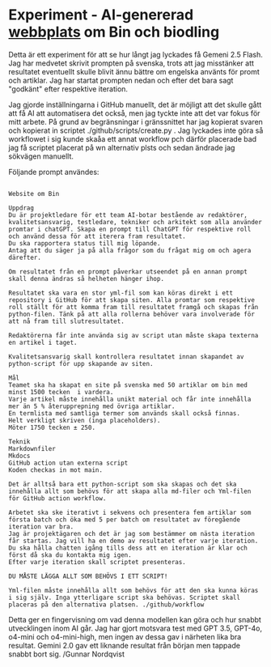 # Experiment - AI-genererad [webbplats](https://gunnarnordqvist.github.io/Biodling/) om Bin och biodling

Detta är ett experiment för att se hur långt jag lyckades få Gemeni 2.5 Flash. 
Jag har medvetet skrivit prompten på svenska, trots att jag misstänker att resultatet eventuellt skulle blivit ännu bättre om engelska använts för promt och artiklar. 
Jag har startat prompten nedan och efter det bara sagt "godkänt" efter respektive iteration.

Jag gjorde inställningarna i GitHub manuellt, det är möjligt att det skulle gått att få AI att automatisera det också, men jag tyckte inte att det var fokus för mitt arbete.
På grund av begränsningar i gränssnittet har jag kopierat svaren och kopierat in scriptet ./github/scripts/create.py .
Jag lyckades inte göra så workflowet i sig kunde skaåa ett annat workflow pch därför placerade bad jag få scriptet placerat på wn alternativ plsts och sedan ändrade jag sökvägen manuellt. 

Följande prompt användes:

```code

Website om Bin

Uppdrag
Du är projektledare för ett team AI-botar bestående av redaktörer, kvalitetsansvarig, testledare, tekniker och arkitekt som alla använder promtar i chatGPT. Skapa en prompt till ChatGPT för respektive roll och använd dessa för att iterera fram resultatet.
Du ska rapportera status till mig löpande.
Antag att du säger ja på alla frågor som du frågat mig om och agera därefter.

Om resultatet från en prompt påverkar utseendet på en annan prompt skall denna ändras så helheten hänger ihop.

Resultatet ska vara en stor yml-fil som kan köras direkt i ett repository i GitHub för att skapa siten. Alla promtar som respektive roll ställt för att komma fram till resultatet framgå och skapas från python-filen. Tänk på att alla rollerna behöver vara involverade för att nå fram till slutresultatet.

Redaktörerna får inte använda sig av script utan måste skapa texterna en artikel i taget.

Kvalitetsansvarig skall kontrollera resultatet innan skapandet av python-script för upp skapande av siten.

Mål
Teamet ska ha skapat en site på svenska med 50 artiklar om bin med minst 1500 tecken  i vardera. 
Varje artikel måste innehålla unikt material och får inte innehålla mer än 5 % återupprepning med övriga artiklar. 
En termlista med samtliga termer som används skall också finnas.
Helt verkligt skriven (inga placeholders).
Möter 1750 tecken ± 250.

Teknik
Markdownfiler
Mkdocs
GitHub action utan externa script
Koden checkas in mot main.

Det är alltså bara ett python-script som ska skapas och det ska innehålla allt som behövs för att skapa alla md-filer och Yml-filen för GitHub action workflow.

Arbetet ska ske iterativt i sekvens och presentera fem artiklar som första batch och öka med 5 per batch om resultatet av föregående iteration var bra.
Jag är projektägaren och det är jag som bestämmer om nästa iteration får startas. Jag vill ha en demo av resultatet efter varje iteration. 
Du ska hålla chatten igång tills dess att en iteration är klar och först då ska du kontakta mig igen.
Efter varje iteration skall scriptet presenteras.

DU MÅSTE LÄGGA ALLT SOM BEHÖVS I ETT SCRIPT!

Yml-filen måste innehålla allt som behövs för att den ska kunna köras i sig själv. Inga ytterligare script ska behövas. Scriptet skall placeras på den alternativa platsen. ./github/workflow
```

Detta ger en fingervisning om vad denna modellen kan göra och hur snabbt utvecklingen inom AI går. Jag har gjort motsvara test med GPT 3.5, GPT-4o, o4-mini och o4-mini-high, men ingen av dessa gav i närheten lika bra resultat. Gemini 2.0 gav ett liknande resultat från början men tappade snabbt bort sig.
/Gunnar Nordqvist 
